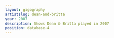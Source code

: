 ```yaml
---
layout: gigography
artistslug: dean-and-britta
year: 2007
description: Shows Dean & Britta played in 2007
position: database-4
---
```

